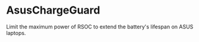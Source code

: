# AsusChargeGuard
Limit the maximum power of RSOC to extend the battery's lifespan on ASUS laptops.
